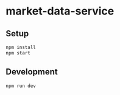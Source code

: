 # market-data-service

## Setup

```bash
npm install
npm start
```

## Development

```bash
npm run dev
```

